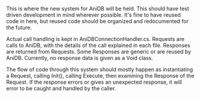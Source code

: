 This is where the new system for AniDB will be held.
This should have test driven development in mind wherever possible.
It's fine to have reused code in here, but reused code should be organized and redocumented for the future.

Actual call handling is kept in AniDBConnectionHandler.cs.
Requests are calls to AniDB, with the details of the call explained in each file.
Responses are returned from Requests. Some Responses are generic or are reused by AniDB. Currently, no response data is given as a Void class.

The flow of code through this system should mostly happen as instantiating a Request, calling Init(), calling Execute, then examining the Response of the Request. If the response errors or gives an unexpected response, it will error to be caught and handled by the caller.

